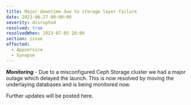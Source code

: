 ```yaml
---
title: Major downtime due to storage layer failure
date: 2023-06-27 00:00:00
severity: disrupted
resolved: true
resolvedWhen: 2023-07-05 20:00
section: issue
affected:
  - Appservice
  - Synapse
---
```


***Monitoring*** - Due to a misconfigured Ceph Storage cluster we had a major outage which delayed the launch.
This is now resolved by moving the underlaying databases and is being monitored now.

Further updates will be posted here.
